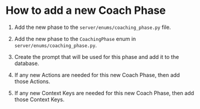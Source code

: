 # How to add a new Coach Phase

1. Add the new phase to the `server/enums/coaching_phase.py` file.

2. Add the new phase to the `CoachingPhase` enum in `server/enums/coaching_phase.py`.

3. Create the prompt that will be used for this phase and add it to the database.

4. If any new Actions are needed for this new Coach Phase, then add those Actions.

5. If any new Context Keys are needed for this new Coach Phase, then add those Context Keys.
